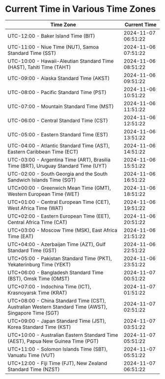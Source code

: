 # Current Time in Various Time Zones

| Time Zone | Current Time |
|-----------|--------------|
| UTC-12:00 - Baker Island Time (BIT) | 2024-11-07 06:51:22 |
| UTC-11:00 - Niue Time (NUT), Samoa Standard Time (SST) | 2024-11-06 07:51:22 |
| UTC-10:00 - Hawaii-Aleutian Standard Time (HAST), Tahiti Time (TAHT) | 2024-11-06 08:51:22 |
| UTC-09:00 - Alaska Standard Time (AKST) | 2024-11-06 09:51:22 |
| UTC-08:00 - Pacific Standard Time (PST) | 2024-11-06 10:51:22 |
| UTC-07:00 - Mountain Standard Time (MST) | 2024-11-06 11:51:22 |
| UTC-06:00 - Central Standard Time (CST) | 2024-11-06 12:51:22 |
| UTC-05:00 - Eastern Standard Time (EST) | 2024-11-06 13:51:22 |
| UTC-04:00 - Atlantic Standard Time (AST), Eastern Caribbean Time (ECT) | 2024-11-06 14:51:22 |
| UTC-03:00 - Argentina Time (ART), Brasília Time (BRT), Uruguay Standard Time (UYT) | 2024-11-06 15:51:22 |
| UTC-02:00 - South Georgia and the South Sandwich Islands Time (SGT) | 2024-11-06 16:51:22 |
| UTC±00:00 - Greenwich Mean Time (GMT), Western European Time (WET) | 2024-11-06 18:51:22 |
| UTC+01:00 - Central European Time (CET), West Africa Time (WAT) | 2024-11-06 19:51:22 |
| UTC+02:00 - Eastern European Time (EET), Central Africa Time (CAT) | 2024-11-06 20:51:22 |
| UTC+03:00 - Moscow Time (MSK), East Africa Time (EAT) | 2024-11-06 21:51:22 |
| UTC+04:00 - Azerbaijan Time (AZT), Gulf Standard Time (GST) | 2024-11-06 22:51:22 |
| UTC+05:00 - Pakistan Standard Time (PKT), Yekaterinburg Time (YEKT) | 2024-11-06 23:51:22 |
| UTC+06:00 - Bangladesh Standard Time (BST), Omsk Time (OMST) | 2024-11-07 00:51:22 |
| UTC+07:00 - Indochina Time (ICT), Krasnoyarsk Time (KRAT) | 2024-11-07 01:51:22 |
| UTC+08:00 - China Standard Time (CST), Australian Western Standard Time (AWST), Singapore Time (SGT) | 2024-11-07 02:51:22 |
| UTC+09:00 - Japan Standard Time (JST), Korea Standard Time (KST) | 2024-11-07 03:51:22 |
| UTC+10:00 - Australian Eastern Standard Time (AEST), Papua New Guinea Time (PGT) | 2024-11-07 05:51:22 |
| UTC+11:00 - Solomon Islands Time (SBT), Vanuatu Time (VUT) | 2024-11-07 05:51:22 |
| UTC+12:00 - Fiji Time (FJT), New Zealand Standard Time (NZST) | 2024-11-07 06:51:22 |
